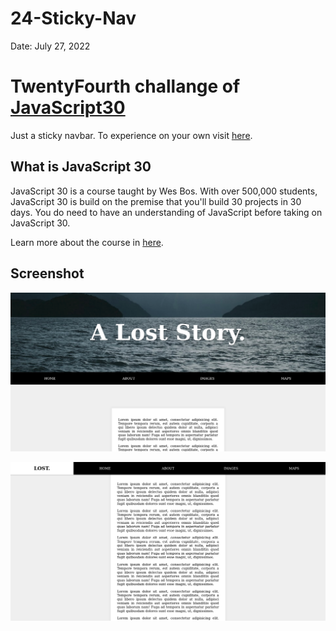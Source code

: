 # 24-Sticky-Nav

Date: July 27, 2022

# TwentyFourth challange of [JavaScript30](https://javascript30.com/)

Just a sticky navbar. To experience on your own visit [here](https://rohit-saini7.github.io/24-Sticky-Nav/).

## What is JavaScript 30

JavaScript 30 is a course taught by Wes Bos. With over 500,000 students, JavaScript 30 is build on the premise that you'll build 30 projects in 30 days. You do need to have an understanding of JavaScript before taking on JavaScript 30.

Learn more about the course in [here](https://javascript30.com/).

## Screenshot

![Screendhot-1](./assets/screenshot.png)

![Screendhot-2](./assets/screenshot-2.png)
